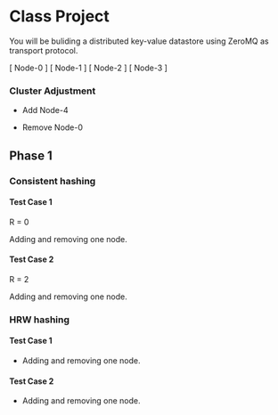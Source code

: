 # Class Project

You will be buliding a distributed key-value datastore using ZeroMQ as transport protocol.

[ Node-0 ] 
[ Node-1 ]
[ Node-2 ]
[ Node-3 ]

### Cluster Adjustment

- Add Node-4


- Remove Node-0 

## Phase 1

### Consistent hashing

#### Test Case 1

R = 0

Adding and removing one node.


#### Test Case 2

R = 2

Adding and removing one node.




### HRW hashing

#### Test Case 1

- Adding and removing one node.


#### Test Case 2

- Adding and removing one node.
